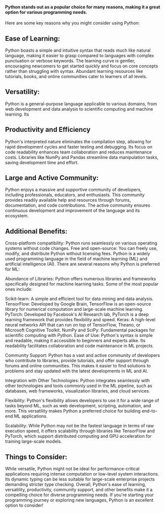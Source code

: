 <H4>Python stands out as a popular choice for many reasons, making it a great option for various programming needs.</H4> Here are some key reasons why you might consider using Python:

<h2>Ease of Learning:</h2>

Python boasts a simple and intuitive syntax that reads much like natural language, making it easier to grasp compared to languages with complex punctuation or verbose keywords.
The learning curve is gentler, encouraging newcomers to get started quickly and focus on core concepts rather than struggling with syntax.
Abundant learning resources like tutorials, books, and online communities cater to learners of all levels.

<h2>Versatility:</h2>

Python is a general-purpose language applicable to various domains, from web development and data analysis to scientific computing and machine learning.
Its 
<h2>Productivity and Efficiency</h2>

Python's interpreted nature eliminates the compilation step, allowing for rapid development cycles and faster testing and debugging.
Its focus on code readability enhances team collaboration and reduces maintenance costs.
Libraries like NumPy and Pandas streamline data manipulation tasks, saving development time and effort.

<h2>Large and Active Community:</h2>

Python enjoys a massive and supportive community of developers, including professionals, educators, and enthusiasts.
This community provides readily available help and resources through forums, documentation, and code contributions.
The active community ensures continuous development and improvement of the language and its ecosystem.

<h2>Additional Benefits:</h2>

Cross-platform compatibility: Python runs seamlessly on various operating systems without code changes.
Free and open-source: You can freely use, modify, and distribute Python without licensing fees.
Python is a widely used programming language in the field of machine learning (ML) and artificial intelligence (AI). There are several reasons why Python is preferred for ML:

Abundance of Libraries: Python offers numerous libraries and frameworks specifically designed for machine learning tasks. Some of the most popular ones include:

Scikit-learn: A simple and efficient tool for data mining and data analysis.
TensorFlow: Developed by Google Brain, TensorFlow is an open-source library for numerical computation and large-scale machine learning.
PyTorch: Developed by Facebook's AI Research lab, PyTorch is a deep learning framework that provides flexibility and speed.
Keras: A high-level neural networks API that can run on top of TensorFlow, Theano, or Microsoft Cognitive Toolkit.
NumPy and SciPy: Fundamental packages for scientific computing with Python.
Ease of Use: Python's syntax is simple and readable, making it accessible to beginners and experts alike. Its readability facilitates collaboration and code maintenance in ML projects.

Community Support: Python has a vast and active community of developers who contribute to libraries, provide tutorials, and offer support through forums and online communities. This makes it easier to find solutions to problems and stay updated with the latest developments in ML and AI.

Integration with Other Technologies: Python integrates seamlessly with other technologies and tools commonly used in the ML pipeline, such as databases, web frameworks, visualization libraries, and cloud services.

Flexibility: Python's flexibility allows developers to use it for a wide range of tasks beyond ML, such as web development, scripting, automation, and more. This versatility makes Python a preferred choice for building end-to-end ML applications.

Scalability: While Python may not be the fastest language in terms of raw execution speed, it offers scalability through libraries like TensorFlow and PyTorch, which support distributed computing and GPU acceleration for training large-scale models.
<h2>Things to Consider:</h2>

While versatile, Python might not be ideal for performance-critical applications requiring intense computation or low-level system interactions.
Its dynamic typing can be less suitable for large-scale enterprise projects demanding stricter type checking.
Overall, Python's ease of learning, versatility, productivity, community support, and other benefits make it a compelling choice for diverse programming needs. If you're starting your programming journey or exploring new languages, Python is an excellent option to consider!
